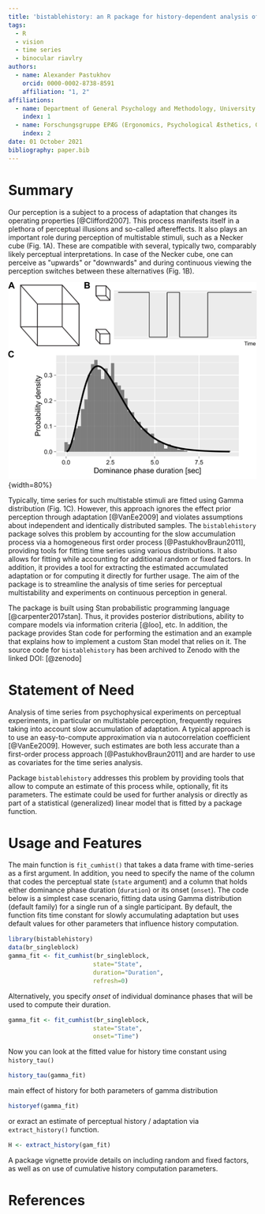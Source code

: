 ```yaml
---
title: 'bistablehistory: an R package for history-dependent analysis of perceptual time series'
tags:
  - R
  - vision
  - time series
  - binocular riavlry
authors:
  - name: Alexander Pastukhov
    orcid: 0000-0002-8738-8591
    affiliation: "1, 2"
affiliations:
  - name: Department of General Psychology and Methodology, University of Bamberg, Bamberg, Bavaria, Germany.
    index: 1
  - name: Forschungsgruppe EPÆG (Ergonomics, Psychological Æsthetics, Gestalt), Bamberg, Bavaria, Germany.
    index: 2
date: 01 October 2021
bibliography: paper.bib
---
```


# Summary
Our perception is a subject to a process of adaptation that changes its operating properties [@Clifford2007]. This process manifests itself in a plethora of perceptual illusions and so-called aftereffects. It also plays an important role during perception of multistable stimuli, such as a Necker cube (Fig. 1A). These are compatible with several, typically two, comparably likely perceptual interpretations. In case of the Necker cube, one can perceive as "upwards" or "downwards" and during continuous viewing the perception switches between these alternatives (Fig. 1B).

![**Figure 1. Perception of Necker cube stimulus.** A) Necker cube. B) Schematic time series of perceptual alternations. C) Example distribution of perceptual dominance phases' duration fitting with Gamma distribution. \label{fig:fig1}](fig1.png){width=80%}

Typically, time series for such multistable stimuli are fitted using Gamma distribution (Fig. 1C). However, this approach ignores the effect prior perception through adaptation [@VanEe2009] and violates assumptions about independent and identically distributed samples. The `bistablehistory` package solves this problem by accounting for the slow accumulation process via a homogeneous first order process [@PastukhovBraun2011], providing tools for fitting time series using various distributions. It also allows for fitting while accounting for additional random or fixed factors. In addition, it provides a tool for extracting the estimated accumulated adaptation or for computing it directly for further usage. The aim of the package is to streamline the analysis of time series for perceptual multistability and experiments on continuous perception in general.

The package is built using Stan probabilistic programming language [@carpenter2017stan]. Thus, it provides posterior distributions, ability to compare models via information criteria [@loo], etc. In addition, the package provides Stan code for performing the estimation and an example that explains how to implement a custom Stan model that relies on it. The source code for `bistablehistory` has been archived to Zenodo with the linked DOI: [@zenodo]

# Statement of Need
Analysis of time series from psychophysical experiments on perceptual experiments, in particular on multistable perception, frequently requires taking into account slow accumulation of adaptation. A typical approach is to use an easy-to-compute approximation via n autocorrelation coefficient [@VanEe2009]. However, such estimates are both less accurate than a first-order process approach [@PastukhovBraun2011] and are harder to use as covariates for the time series analysis. 

Package `bistablehistory` addresses this problem by providing tools that allow to compute an estimate of this process while, optionally, fit its parameters. The estimate could be used for further analysis or directly as part of a statistical (generalized) linear model that is fitted by a package function.

# Usage and Features
The main function is `fit_cumhist()` that takes a data frame with time-series as a first argument. In addition, you need to specify the name of the column that codes the perceptual state (`state` argument) and a column that holds either dominance phase duration (`duration`) or its onset (`onset`). The code below is a simplest case scenario, fitting data using Gamma distribution (default family) for a single run of a single participant. By default, the function fits time constant for slowly accumulating adaptation but uses default values for other parameters that influence history computation.

```r
library(bistablehistory)
data(br_singleblock)
gamma_fit <- fit_cumhist(br_singleblock,
                        state="State",
                        duration="Duration",
                        refresh=0)
```

Alternatively, you specify _onset_ of individual dominance phases that will be used to compute their duration.
```r
gamma_fit <- fit_cumhist(br_singleblock,
                        state="State",
                        onset="Time")
```

Now you can look at the fitted value for history time constant using `history_tau()`
```r
history_tau(gamma_fit)
```

main effect of history for both parameters of gamma distribution
```r
historyef(gamma_fit)
```
or exract an estimate of perceptual history / adaptation via `extract_history()` function.
```r
H <- extract_history(gam_fit)
```

A package vignette provide details on including random and fixed factors, as well as on use of cumulative history computation parameters.  

# References
